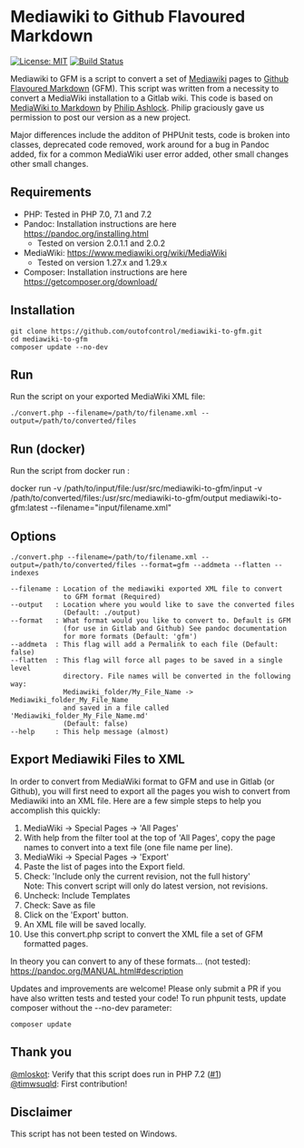 # Mediawiki to Github Flavoured Markdown

[![License: MIT](https://img.shields.io/badge/License-MIT-yellow.svg)](https://opensource.org/licenses/MIT)
[![Build Status](https://travis-ci.org/outofcontrol/mediawiki-to-gfm.svg?branch=master)](https://travis-ci.org/outofcontrol/mediawiki-to-gfm)

Mediawiki to GFM is a script to convert a set of [Mediawiki](https://www.mediawiki.org)
pages to [Github Flavoured Markdown](https://github.github.com/gfm/) (GFM). This script was written from a necessity to convert a MediaWiki installation to a Gitlab wiki. This code is based on [MediaWiki to Markdown](https://github.com/philipashlock/mediawiki-to-markdown) by [Philip Ashlock](https://github.com/philipashlock/). Philip graciously gave us permission to post our version as a new project.

Major differences include the additon of PHPUnit tests, code is broken into classes, deprecated code removed, work around for a bug in Pandoc added, fix for a common MediaWiki user error added, other small changes other small changes. 

## Requirements

* PHP: Tested in PHP 7.0, 7.1 and 7.2
* Pandoc: Installation instructions are here https://pandoc.org/installing.html
    - Tested on version 2.0.1.1 and 2.0.2 
* MediaWiki: https://www.mediawiki.org/wiki/MediaWiki
    - Tested on version 1.27.x and 1.29.x
* Composer: Installation instructions are here https://getcomposer.org/download/

## Installation 

    git clone https://github.com/outofcontrol/mediawiki-to-gfm.git
    cd mediawiki-to-gfm
    composer update --no-dev
    
## Run

Run the script on your exported MediaWiki XML file:

    ./convert.php --filename=/path/to/filename.xml --output=/path/to/converted/files 


## Run (docker)

Run the script from docker run :

docker run -v /path/to/input/file:/usr/src/mediawiki-to-gfm/input -v /path/to/converted/files:/usr/src/mediawiki-to-gfm/output mediawiki-to-gfm:latest --filename="input/filename.xml"

	
## Options

    ./convert.php --filename=/path/to/filename.xml --output=/path/to/converted/files --format=gfm --addmeta --flatten --indexes

    --filename : Location of the mediawiki exported XML file to convert 
                 to GFM format (Required)
    --output   : Location where you would like to save the converted files
                 (Default: ./output)
    --format   : What format would you like to convert to. Default is GFM 
                 (for use in Gitlab and Github) See pandoc documentation
                 for more formats (Default: 'gfm')
    --addmeta  : This flag will add a Permalink to each file (Default: false)
    --flatten  : This flag will force all pages to be saved in a single level 
                 directory. File names will be converted in the following way:
                 Mediawiki_folder/My_File_Name -> Mediawiki_folder_My_File_Name
                 and saved in a file called 'Mediawiki_folder_My_File_Name.md' 
                 (Default: false)
    --help     : This help message (almost)

## Export Mediawiki Files to XML 

In order to convert from MediaWiki format to GFM and use in Gitlab (or Github), you will first need to export all the pages you wish to convert from Mediawiki into an XML file. Here are a few simple steps to help
you accomplish this quickly:

1. MediaWiki -> Special Pages -> 'All Pages'
1. With help from the filter tool at the top of 'All Pages', copy the page names to convert into a text file (one file name per line).
1. MediaWiki -> Special Pages -> 'Export'
1. Paste the list of pages into the Export field. 
1. Check: 'Include only the current revision, not the full history'  
   Note: This convert script will only do latest version, not revisions. 
1. Uncheck: Include Templates
1. Check: Save as file
1. Click on the 'Export' button.
1. An XML file will be saved locally. 
1. Use this convert.php script to convert the XML file a set of GFM formatted pages. 

In theory you can convert to any of these formats… (not tested):  
    https://pandoc.org/MANUAL.html#description

Updates and improvements are welcome! Please only submit a PR if you have also written tests and tested your code! To run phpunit tests, update composer without the --no-dev parameter:

    composer update
	
## Thank you

[@mloskot](https://github.com/mloskot/): Verify that this script does run in PHP 7.2 ([#1](https://github.com/outofcontrol/mediawiki-to-gfm/issues/1))  
[@timwsuqld](https://github.com/timwsuqld/): First contribution!

## Disclaimer

This script has not been tested on Windows. 
